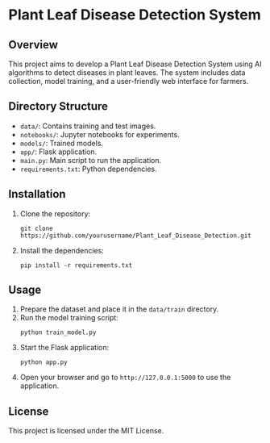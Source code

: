 # Plant Leaf Disease Detection System

## Overview
This project aims to develop a Plant Leaf Disease Detection System using AI algorithms to detect diseases in plant leaves. The system includes data collection, model training, and a user-friendly web interface for farmers.

## Directory Structure
- `data/`: Contains training and test images.
- `notebooks/`: Jupyter notebooks for experiments.
- `models/`: Trained models.
- `app/`: Flask application.
- `main.py`: Main script to run the application.
- `requirements.txt`: Python dependencies.

## Installation
1. Clone the repository:
    ```
    git clone https://github.com/yourusername/Plant_Leaf_Disease_Detection.git
    ```
2. Install the dependencies:
    ```
    pip install -r requirements.txt
    ```

## Usage
1. Prepare the dataset and place it in the `data/train` directory.
2. Run the model training script:
    ```
    python train_model.py
    ```
3. Start the Flask application:
    ```
    python app.py
    ```
4. Open your browser and go to `http://127.0.0.1:5000` to use the application.

## License
This project is licensed under the MIT License.

